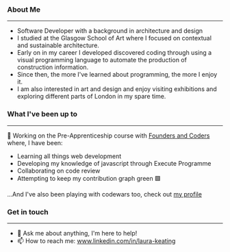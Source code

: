 ### About Me

---

- Software Developer with a background in architecture and design
- I studied at the Glasgow School of Art where I focused on contextual and sustainable architecture. 
- Early on in my career I developed discovered coding through using a visual programming language to automate the production of construction information.
- Since then, the more I've learned about programming, the more I enjoy it.
- I am also interested in art and design and enjoy visiting exhibitions and exploring different parts of London in my spare time. 

### What I've been up to
---

🔭 Working on the Pre-Apprenticeship course with [Founders and Coders](https://www.foundersandcoders.com/skills-bootcamp/) where, I have been:

- Learning all things web development 
- Developing my knowledge of javascript through Execute Programme
- Collaborating on code review
- Attempting to keep my contribution graph green 🟩 

...And I've also been playing with codewars too, check out [my profile](https://www.codewars.com/users/LauraK0)


### Get in touch
---

- 💬 Ask me about anything, I'm here to help!
- 📫 How to reach me: www.linkedin.com/in/laura-keating
